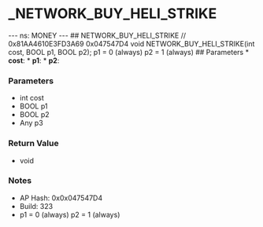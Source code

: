 # _NETWORK_BUY_HELI_STRIKE

--- ns: MONEY --- ## NETWORK_BUY_HELI_STRIKE  // 0x81AA4610E3FD3A69 0x047547D4 void NETWORK_BUY_HELI_STRIKE(int cost, BOOL p1, BOOL p2);  p1 = 0 (always) p2 = 1 (always)  ## Parameters * **cost**: * **p1**: * **p2**:

### Parameters
* int cost
* BOOL p1
* BOOL p2
* Any p3

### Return Value
* void

### Notes
* AP Hash: 0x0x047547D4
* Build: 323
* p1 = 0 (always)
p2 = 1 (always)

